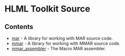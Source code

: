 # HLML Toolkit Source

## Contents
- [mar](./mar) - A library for working with MAR source code.
- [mmar](./mmar) - A library for working with MMAR source code.
- [mmar_assembler](./mmar_assembler) - The Macro MAR assembler.